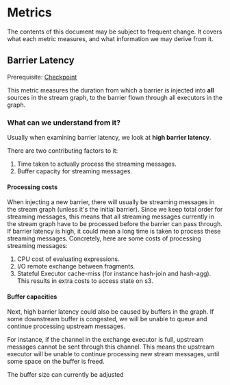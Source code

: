 # Metrics

The contents of this document may be subject to frequent change.
It covers what each metric measures, and what information we may derive from it.

## Barrier Latency

Prerequisite: [Checkpoint](./checkpoint.md)

This metric measures the duration from which a barrier is injected into **all** sources in the stream graph,
to the barrier flown through all executors in the graph.

### What can we understand from it?

Usually when examining barrier latency, we look at **high barrier latency**.

There are two contributing factors to it:
1. Time taken to actually process the streaming messages.
2. Buffer capacity for streaming messages.

#### Processing costs

When injecting a new barrier,
there will usually be streaming messages in the stream graph (unless it's the initial barrier).
Since we keep total order for streaming messages,
this means that all streaming messages currently in the stream graph have to be processed
before the barrier can pass through.
If barrier latency is high, it could mean a long time is taken to process these streaming messages.
Concretely, here are some costs of processing streaming messages:
1. CPU cost of evaluating expressions.
2. I/O remote exchange between fragments.
3. Stateful Executor cache-miss (for instance hash-join and hash-agg). This results in extra costs to access state on s3.

#### Buffer capacities

Next, high barrier latency could also be caused by buffers in the graph.
If some downstream buffer is congested, we will be unable to queue and continue processing upstream messages.

For instance, if the channel in the exchange executor is full,
upstream messages cannot be sent through this channel.
This means the upstream executor will be unable to continue processing new stream messages, until some space on the buffer is freed.

The buffer size can currently be adjusted
